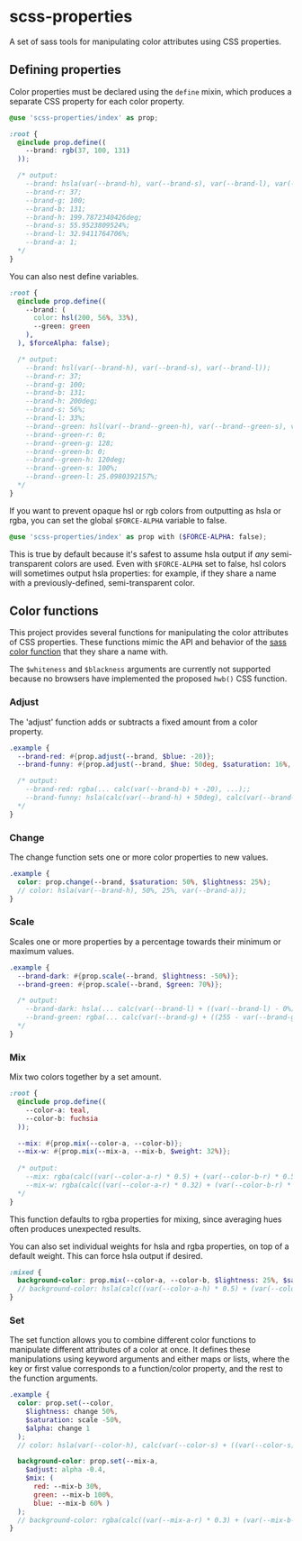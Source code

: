 # scss-properties

A set of sass tools for manipulating color attributes using CSS properties.

## Defining properties

Color properties must be declared using the `define` mixin, which produces a separate CSS property for each color property.

```scss
@use 'scss-properties/index' as prop;

:root {
  @include prop.define((
    --brand: rgb(37, 100, 131)
  ));

  /* output:
    --brand: hsla(var(--brand-h), var(--brand-s), var(--brand-l), var(--brand-a));
    --brand-r: 37;
    --brand-g: 100;
    --brand-b: 131;
    --brand-h: 199.7872340426deg;
    --brand-s: 55.9523809524%;
    --brand-l: 32.9411764706%;
    --brand-a: 1;
  */
}
```

You can also nest define variables.

```scss
:root {
  @include prop.define((
    --brand: (
      color: hsl(200, 56%, 33%),
      --green: green
    ),
  ), $forceAlpha: false);

  /* output:
    --brand: hsl(var(--brand-h), var(--brand-s), var(--brand-l));
    --brand-r: 37;
    --brand-g: 100;
    --brand-b: 131;
    --brand-h: 200deg;
    --brand-s: 56%;
    --brand-l: 33%;
    --brand--green: hsl(var(--brand--green-h), var(--brand--green-s), var(--brand--green-l));
    --brand--green-r: 0;
    --brand--green-g: 128;
    --brand--green-b: 0;
    --brand--green-h: 120deg;
    --brand--green-s: 100%;
    --brand--green-l: 25.0980392157%;
  */
}
```

If you want to prevent opaque hsl or rgb colors from outputting as hsla or rgba, you can set the global `$FORCE-ALPHA` variable to false.

```scss
@use 'scss-properties/index' as prop with ($FORCE-ALPHA: false);
```

This is true by default because it's safest to assume hsla output if _any_ semi-transparent colors are used. Even with `$FORCE-ALPHA` set to false, hsl colors will sometimes output hsla properties: for example, if they share a name with a previously-defined, semi-transparent color.

## Color functions

This project provides several functions for manipulating the color attributes of CSS properties. These functions mimic the API and behavior of the [sass color function](https://sass-lang.com/documentation/modules/color) that they share a name with.

The `$whiteness` and `$blackness` arguments are currently not supported because no browsers have implemented the proposed `hwb()` CSS function.

### Adjust

The 'adjust' function adds or subtracts a fixed amount from a color property.

```scss
.example {
  --brand-red: #{prop.adjust(--brand, $blue: -20)};
  --brand-funny: #{prop.adjust(--brand, $hue: 50deg, $saturation: 16%, $alpha: -0.1)};

  /* output:
    --brand-red: rgba(... calc(var(--brand-b) + -20), ...);;
    --brand-funny: hsla(calc(var(--brand-h) + 50deg), calc(var(--brand-s) + 16%), var(--brand-l), calc(var(--brand-a) + -0.1));
  */
}
```

### Change

The change function sets one or more color properties to new values. 

```scss
.example {
  color: prop.change(--brand, $saturation: 50%, $lightness: 25%);
  // color: hsla(var(--brand-h), 50%, 25%, var(--brand-a));
}
```

### Scale

Scales one or more properties by a percentage towards their minimum or maximum values.

```scss
.example {
  --brand-dark: #{prop.scale(--brand, $lightness: -50%)};
  --brand-green: #{prop.scale(--brand, $green: 70%)};

  /* output:
    --brand-dark: hsla(... calc(var(--brand-l) + ((var(--brand-l) - 0%) * -0.5)), ...);
    --brand-green: rgba(... calc(var(--brand-g) + ((255 - var(--brand-g)) * 0.7)), ...);
  */
}
```

### Mix

Mix two colors together by a set amount.

```scss
:root {
  @include prop.define((
    --color-a: teal,
    --color-b: fuchsia
  ));

  --mix: #{prop.mix(--color-a, --color-b)};
  --mix-w: #{prop.mix(--mix-a, --mix-b, $weight: 32%)};
  
  /* output:
    --mix: rgba(calc((var(--color-a-r) * 0.5) + (var(--color-b-r) * 0.5)), calc((var(--color-a-g) * 0.5) + (var(--color-b-g) * 0.5)), calc((var(--color-a-b) * 0.5) + (var(--color-b-b) * 0.5)), calc((var(--color-a-a) * 0.5) + (var(--color-b-a) * 0.5)));
    --mix-w: rgba(calc((var(--color-a-r) * 0.32) + (var(--color-b-r) * 0.68)), calc((var(--color-a-g) * 0.32) + (var(--color-b-g) * 0.68)), calc((var(--color-a-b) * 0.32) + (var(--color-b-b) * 0.68)), calc((var(--color-a-a) * 0.32) + (var(--color-b-a) * 0.68)));
  */
}
```

This function defaults to rgba properties for mixing, since averaging hues often produces unexpected results.

You can also set individual weights for hsla and rgba properties, on top of a default weight. This can force hsla output if desired.

```scss
:mixed {
  background-color: prop.mix(--color-a, --color-b, $lightness: 25%, $saturation: 70%);
  // background-color: hsla(calc((var(--color-a-h) * 0.5) + (var(--color-b-h) * 0.5)), calc((var(--color-a-s) * 0.7) + (var(--color-b-s) * 0.3)), calc((var(--color-a-l) * 0.25) + (var(--color-b-l) * 0.75)), calc((var(--color-a-a) * 0.5) + (var(--color-b-a) * 0.5)));
}
```

### Set

The set function allows you to combine different color functions to manipulate different attributes of a color at once. It defines these manipulations using keyword arguments and either maps or lists, where the key or first value corresponds to a function/color property, and the rest to the function arguments.

```scss
.example {
  color: prop.set(--color,
    $lightness: change 50%,
    $saturation: scale -50%,
    $alpha: change 1
  );
  // color: hsla(var(--color-h), calc(var(--color-s) + ((var(--color-s) - 0%) * -0.5)), 50%, 1);

  background-color: prop.set(--mix-a,
    $adjust: alpha -0.4,
    $mix: (
      red: --mix-b 30%,
      green: --mix-b 100%,
      blue: --mix-b 60% )
  );
  // background-color: rgba(calc((var(--mix-a-r) * 0.3) + (var(--mix-b-r) * 0.7)), calc((var(--mix-a-g) * 1) + (var(--mix-b-g) * 0)), calc((var(--mix-a-b) * 0.6) + (var(--mix-b-b) * 0.4)), 0.6);
}
```
